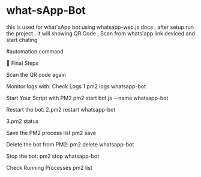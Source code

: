 # what-sApp-Bot
this is used for what'sApp bot using whatsapp-web.js docs , after setup run the project . 
it will showing QR Code , Scan from whats'app link deviced and start chating 



#automation command

📌 Final Steps

Scan the QR code again

Monitor logs with: Check Logs
1.pm2 logs whatsapp-bot

Start Your Script with PM2
pm2 start bot.js --name whatsapp-bot

Restart the bot:
2.pm2 restart whatsapp-bot

3.pm2 status


Save the PM2 process list
pm2 save


Delete the bot from PM2:
pm2 delete whatsapp-bot

Stop the bot:
pm2 stop whatsapp-bot

Check Running Processes
pm2 list
